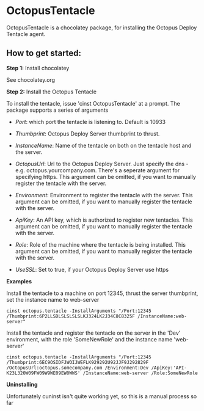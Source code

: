 OctopusTentacle
=======================
OctopusTentacle is a chocolatey package, for installing the Octopus Deploy Tentacle agent. 

## How to get started:
**Step 1:** Install chocolatey 

See chocolatey.org
 

**Step 2:** Install the Octopus Tentacle

To install the tentacle, issue 'cinst OctopusTentacle' at a prompt. The package supports a series of arguments

- *Port*: which port the tentacle is listening to. Default is 10933
- *Thumbprint*: Octopus Deploy Server thumbprint to thrust.
- *InstanceName*: Name of the tentacle on both on the tentacle host and the server. 
- *OctopusUrl*: Url to the Octopus Deploy Server. Just specify the dns - e.g. octopus.yourcompany.com. There's a seperate argument for specifying https. This argument can be omitted, if you want to manually register the tentacle with the server. 
- *Environment*: Environment to register the tentacle with the server. This argument can be omitted, if you want to manually register the tentacle with the server. 
- *ApiKey*: An API key, which is authorized to register new tentacles. This argument can be omitted, if you want to manually register the tentacle with the server. 
- *Role*: Role of the machine where the tentacle is being installed. This argument can be omitted, if you want to manually register the tentacle with the server. 

- *UseSSL*: Set to true, if your Octopus Deploy Server use https

**Examples**

Install the tentacle to a machine on port 12345, thrust the server thumbprint, set the instance name to web-server 
```
cinst octopus.tentacle -InstallArguments "/Port:12345 /Thumbprint:6P2LLSDLSLSLSLSLKJ324LK2J34C8C8325F /InstanceName:web-server"
```

Install the tentacle and register the tentacle on the server in the 'Dev' environment, with the role 'SomeNewRole' and the instance name 'web-server'
```
cinst octopus.tentacle -InstallArguments "/Port:12345 /Thumbprint:6EC9OSIDFJWOIJWEFLK929292U92JJF9J292829F /OctopusUrl:octopus.somecompany.com /Environment:Dev /ApiKey:'API-K23L320W09FW09W9WE09EW0WWS' /InstanceName:web-server /Role:SomeNewRole
```

**Uninstalling**

Unfortunately cuninst isn't quite working yet, so this is a manual process so far